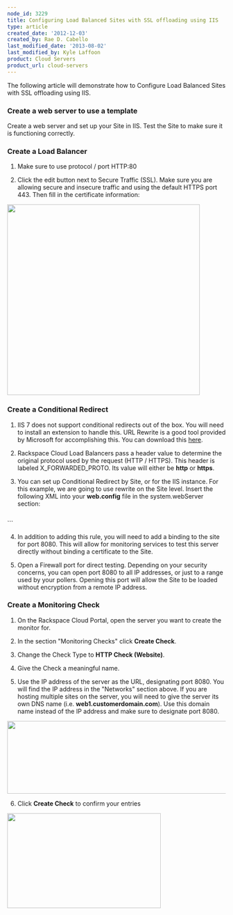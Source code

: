 ```yaml
---
node_id: 3229
title: Configuring Load Balanced Sites with SSL offloading using IIS
type: article
created_date: '2012-12-03'
created_by: Rae D. Cabello
last_modified_date: '2013-08-02'
last_modified_by: Kyle Laffoon
product: Cloud Servers
product_url: cloud-servers
---
```


The following article will demonstrate how to Configure Load Balanced
Sites with SSL offloading using IIS.

### Create a web server to use a template

Create a web server and set up your Site in IIS. Test the Site to
make sure it is functioning correctly.

### Create a Load Balancer

1. Make sure to use protocol / port HTTP:80

2. Click the edit button next to Secure Traffic (SSL). Make sure you are
allowing secure and insecure traffic and using the default HTTPS port 443. Then fill in the
certificate information:

  <img src="https://8026b2e3760e2433679c-fffceaebb8c6ee053c935e8915a3fbe7.ssl.cf2.rackcdn.com/field/image/load-balanced-sites-IIS.png" width="444" height="438" />

### Create a Conditional Redirect

1. IIS 7 does not support conditional redirects out of the box. You will
need to install an extension to handle this. URL Rewrite is a good tool
provided by Microsoft for accomplishing this. You can download this
[here](http://www.iis.net/downloads/microsoft/url-rewrite).

2. Rackspace Cloud Load Balancers pass a header value to determine the
original protocol used by the request (HTTP / HTTPS). This header is
labeled X_FORWARDED_PROTO. Its value will either be **http** or **https**.

3. You can set up Conditional Redirect by Site, or for the IIS instance.
For this example, we are going to use rewrite on the Site level. Insert
the following XML into your **web.config** file in the system.webServer
section:

    ```
<rewrite>
    <globalRules>
<rule name="HTTPS Redirect" enabled="true" stopProcessing="true">
    <match url="(.*)" />
<conditions>
<add input="{HTTP_X_FORWARDED_PROTO}" pattern="https" negate="true" />
<add input="{SERVER_PORT}" pattern="8080" negate="true" />
    </conditions>
<action type="Redirect" url="https://{HTTP_HOST}/{R:1}" />
</rule>
    </globalRules>
</rewrite>
    ```

4. In addition to adding this rule, you will need to add a binding to
the site for port 8080. This will allow for monitoring services to test
this server directly without binding a certificate to the Site.

5. Open a Firewall port for direct testing. Depending on your security
concerns, you can open port 8080 to all IP addresses, or just to a range
used by your pollers. Opening this port will allow the Site to be loaded
without encryption from a remote IP address.

### Create a Monitoring Check

1. On the Rackspace Cloud Portal, open the server you want to create the
monitor for.

2. In the section "Monitoring Checks" click **Create Check**.

3. Change the Check Type to **HTTP Check (Website)**.

4. Give the Check a meaningful name.

5. Use the IP address of the server as the URL, designating port 8080.
You will find the IP address in the "Networks" section above. If you are
hosting multiple sites on the server, you will need to give the server
its own DNS name (i.e. **web1.customerdomain.com**). Use this domain name
instead of the IP address and make sure to designate port 8080.

  <img src="https://8026b2e3760e2433679c-fffceaebb8c6ee053c935e8915a3fbe7.ssl.cf2.rackcdn.com/field/image/load-balanced-sites-iis-2.png" width="591" height="167" />

6. Click **Create Check** to confirm your entries

  <img src="https://8026b2e3760e2433679c-fffceaebb8c6ee053c935e8915a3fbe7.ssl.cf2.rackcdn.com/field/image/load-balanced-sites-iis-3.png" width="354" height="218" />
